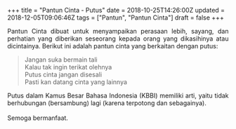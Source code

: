 +++
title = "Pantun Cinta - Putus"
date = 2018-10-25T14:26:00Z
updated = 2018-12-05T09:06:46Z
tags = ["Pantun", "Pantun Cinta"]
draft = false
+++

<div dir="ltr" style="text-align: left;" trbidi="on"><div style="text-align: justify;">Pantun Cinta dibuat untuk menyampaikan perasaan lebih, sayang, dan perhatian yang diberikan seseorang kepada orang yang dikasihinya atau dicintainya. Berikut ini adalah pantun cinta yang berkaitan dengan putus:</div><blockquote class="tr_bq">Jangan suka bermain tali<br />Kalau tak ingin terikat olehnya<br />Putus cinta jangan disesali<br />Pasti kan datang cinta yang lainnya</blockquote><div style="text-align: justify;">Putus dalam Kamus Besar Bahasa Indonesia (KBBI) memiliki arti, yaitu tidak berhubungan (bersambung) lagi (karena terpotong dan sebagainya).</div><div style="text-align: justify;">&nbsp;</div><div style="text-align: justify;">Semoga bermanfaat.</div></div>
